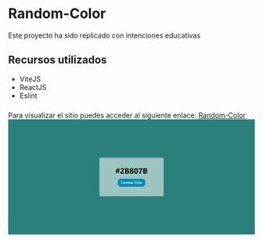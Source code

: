 # Random-Color

Este proyecto ha sido replicado con intenciones educativas

## Recursos utilizados

- ViteJS
- ReactJS
- Eslint

###
Para visualizar el sitio puedes acceder al siguiente enlace:
[Random-Color](https://adryanovie2.github.io/Random-Color/)
![alt text](https://github.com/AdryanOvie2/Random-Color/blob/main/readme.png)
